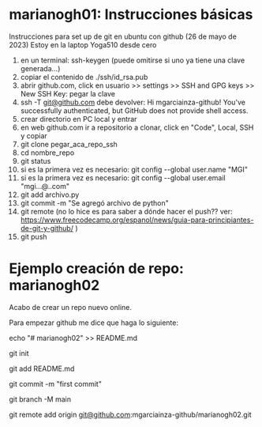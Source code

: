 # marianogh01: Instrucciones básicas
Instrucciones para set up de git en ubuntu con github (26 de mayo de 2023)
Estoy en la laptop Yoga510 desde cero
1) en un terminal: ssh-keygen (puede omitirse si uno ya tiene una clave generada...)
2) copiar el contenido de ./ssh/id_rsa.pub
3) abrir github.com, click en usuario >> settings >> SSH and GPG keys >> New SSH Key: pegar la clave
4) ssh -T git@github.com debe devolver: Hi mgarciainza-github! You've successfully authenticated, but GitHub does not provide shell access.
5) crear directorio en PC local y entrar
6) en web github.com ir a repositorio a clonar, click en "Code", Local, SSH y copiar 
7) git clone pegar_aca_repo_ssh
8) cd nombre_repo
9) git status
10) si es la primera vez es necesario: git config --global user.name "MGI"
11) si es la primera vez es necesario: git config --global user.email "mgi...@..com"
12) git add archivo.py
13) git commit -m "Se agregó archivo de python"
14) git remote (no lo hice es para saber a dónde hacer el push?? ver: https://www.freecodecamp.org/espanol/news/guia-para-principiantes-de-git-y-github/ )
15) git push


# Ejemplo creación de repo: marianogh02

Acabo de crear un repo nuevo online.

Para empezar github me dice que haga lo siguiente:

echo "# marianogh02" >> README.md

git init

git add README.md

git commit -m "first commit"

git branch -M main

git remote add origin git@github.com:mgarciainza-github/marianogh02.git
